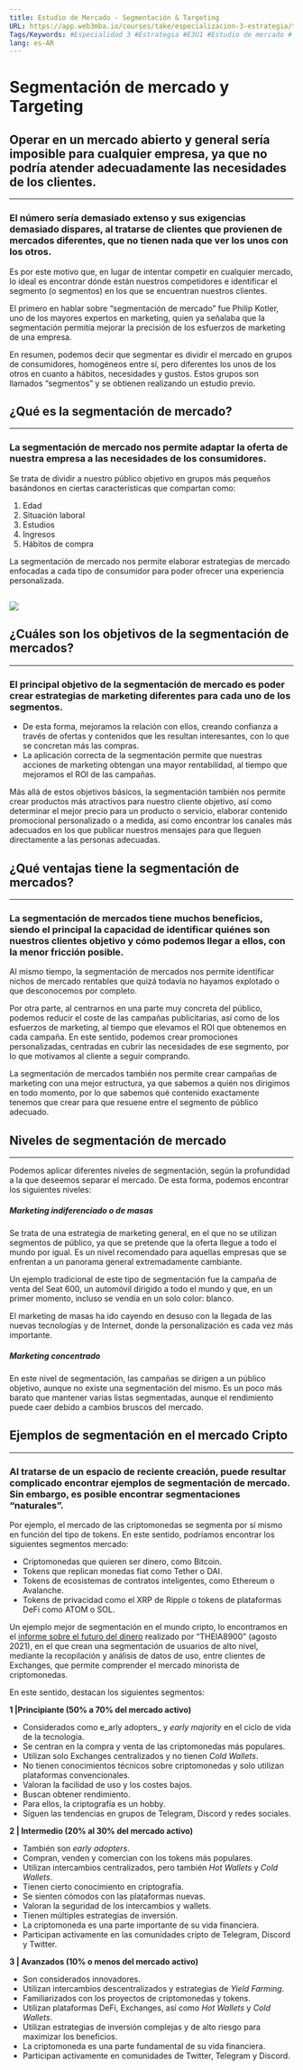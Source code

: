 ```yaml
---
title: Estudio de Mercado - Segmentación & Targeting
URL: https://app.web3mba.io/courses/take/especializacion-3-estrategia/texts/37493044-u1-02-estudio-de-mercado-segmentacion-targeting
Tags/Keywords: #Especialidad 3 #Estrategia #E3U1 #Estudio de mercado #
lang: es-AR
---
```

# Segmentación de mercado y Targeting

## Operar en un mercado abierto y general sería imposible para cualquier empresa, ya que no podría atender adecuadamente las necesidades de los clientes.

---

### El número sería demasiado extenso y sus exigencias demasiado dispares, al tratarse de clientes que provienen de mercados diferentes, que no tienen nada que ver los unos con los otros.

Es por este motivo que, en lugar de intentar competir en cualquier mercado, lo ideal es encontrar dónde están nuestros competidores e identificar el segmento (o segmentos) en los que se encuentran nuestros clientes. 

El primero en hablar sobre “segmentación de mercado” fue Philip Kotler, uno de los mayores expertos en marketing, quien ya señalaba que la segmentación permitía mejorar la precisión de los esfuerzos de marketing de una empresa. 

En resumen, podemos decir que segmentar es dividir el mercado en grupos de consumidores, homogéneos entre sí, pero diferentes los unos de los otros en cuanto a hábitos, necesidades y gustos. Estos grupos son llamados “segmentos” y se obtienen realizando un estudio previo. 

##   

## ¿Qué es la segmentación de mercado?

---

### La segmentación de mercado nos permite adaptar la oferta de nuestra empresa a las necesidades de los consumidores. 

Se trata de dividir a nuestro público objetivo en grupos más pequeños basándonos en ciertas características que compartan como: 

1. Edad
2. Situación laboral
3. Estudios
4. Ingresos 
5. Hábitos de compra

La segmentación de mercado nos permite elaborar estrategias de mercado enfocadas a cada tipo de consumidor para poder ofrecer una experiencia personalizada.

##   

![](https://files.cdn.thinkific.com/file_uploads/636320/images/29c/649/681/E3-u1-02-segmentacion_y_targeting_Mesa_de_trabajo_1.png)

  

  

## ¿Cuáles son los objetivos de la segmentación de mercados?

---

### El principal objetivo de la segmentación de mercado es poder crear estrategias de marketing diferentes para cada uno de los segmentos.

- De esta forma, mejoramos la relación con ellos, creando confianza a través de ofertas y contenidos que les resultan interesantes, con lo que se concretan más las compras. 
- La aplicación correcta de la segmentación permite que nuestras acciones de marketing obtengan una mayor rentabilidad, al tiempo que mejoramos el ROI de las campañas.

Más allá de estos objetivos básicos, la segmentación también nos permite crear productos más atractivos para nuestro cliente objetivo, así como determinar el mejor precio para un producto o servicio, elaborar contenido promocional personalizado o a medida, así como encontrar los canales más adecuados en los que publicar nuestros mensajes para que lleguen directamente a las personas adecuadas.

##   

## ¿Qué ventajas tiene la segmentación de mercados?

---

### La segmentación de mercados tiene muchos beneficios, siendo el principal la capacidad de identificar quiénes son nuestros clientes objetivo y cómo podemos llegar a ellos, con la menor fricción posible.

Al mismo tiempo, la segmentación de mercados nos permite identificar nichos de mercado rentables que quizá todavía no hayamos explotado o que desconocemos por completo. 

Por otra parte, al centrarnos en una parte muy concreta del público, podemos reducir el coste de las campañas publicitarias, así como de los esfuerzos de marketing, al tiempo que elevamos el ROI que obtenemos en cada campaña. En este sentido, podemos crear promociones personalizadas, centradas en cubrir las necesidades de ese segmento, por lo que motivamos al cliente a seguir comprando.

La segmentación de mercados también nos permite crear campañas de marketing con una mejor estructura, ya que sabemos a quién nos dirigimos en todo momento, por lo que sabemos qué contenido exactamente tenemos que crear para que resuene entre el segmento de público adecuado.

##   

## Niveles de segmentación de mercado

---

Podemos aplicar diferentes niveles de segmentación, según la profundidad a la que deseemos separar el mercado. De esta forma, podemos encontrar los siguientes niveles:

  

##### Marketing indiferenciado o de masas

Se trata de una estrategia de marketing general, en el que no se utilizan segmentos de público, ya que se pretende que la oferta llegue a todo el mundo por igual. Es un nivel recomendado para aquellas empresas que se enfrentan a un panorama general extremadamente cambiante.

Un ejemplo tradicional de este tipo de segmentación fue la campaña de venta del Seat 600, un automóvil dirigido a todo el mundo y que, en un primer momento, incluso se vendía en un solo color: blanco.

El marketing de masas ha ido cayendo en desuso con la llegada de las nuevas tecnologías y de Internet, donde la personalización es cada vez más importante. 

  

##### Marketing concentrado

En este nivel de segmentación, las campañas se dirigen a un público objetivo, aunque no existe una segmentación del mismo. Es un poco más barato que mantener varias listas segmentadas, aunque el rendimiento puede caer debido a cambios bruscos del mercado.

##   

## Ejemplos de segmentación en el mercado Cripto

---

### Al tratarse de un espacio de reciente creación, puede resultar complicado encontrar ejemplos de segmentación de mercado. Sin embargo, es posible encontrar segmentaciones “naturales”.

Por ejemplo, el mercado de las criptomonedas se segmenta por sí mismo en función del tipo de tokens. En este sentido, podríamos encontrar los siguientes segmentos mercado: 

- Criptomonedas que quieren ser dinero, como Bitcoin. 
- Tokens que replican monedas fiat como Tether o DAI.
- Tokens de ecosistemas de contratos inteligentes, como Ethereum o Avalanche. 
- Tokens de privacidad como el XRP de Ripple o tokens de plataformas DeFi como ATOM o SOL.

Un ejemplo mejor de segmentación en el mundo cripto, lo encontramos en el [informe sobre el futuro del dinero](https://www.theia8900.com/_files/ugd/c2d2ad_53b5a09834e94363a1bcf104fc78ed1c.pdf) realizado por “THEIA8900” (agosto 2021), en el que crean una segmentación de usuarios de alto nivel, mediante la recopilación y análisis de datos de uso, entre clientes de Exchanges, que permite comprender el mercado minorista de criptomonedas.

En este sentido, destacan los siguientes segmentos:

  

**1 |Principiante (50% a 70% del mercado activo)**

- Considerados como e_arly adopters_ y _early majority_ en el ciclo de vida de la tecnología.
- Se centran en la compra y venta de las criptomonedas más populares.
- Utilizan solo Exchanges centralizados y no tienen _Cold Wallets_.
- No tienen conocimientos técnicos sobre criptomonedas y solo utilizan plataformas convencionales.
- Valoran la facilidad de uso y los costes bajos.
- Buscan obtener rendimiento.
- Para ellos, la criptografía es un hobby.
- Siguen las tendencias en grupos de Telegram, Discord y redes sociales.

  

**2 | Intermedio (20% al 30% del mercado activo)**

- También son _early adopters_.
- Compran, venden y comercian con los tokens más populares.
- Utilizan intercambios centralizados, pero también _Hot Wallets_ y _Cold Wallets_.
- Tienen cierto conocimiento en criptografía.
- Se sienten cómodos con las plataformas nuevas.
- Valoran la seguridad de los intercambios y wallets.
- Tienen múltiples estrategias de inversión.
- La criptomoneda es una parte importante de su vida financiera.
- Participan activamente en las comunidades cripto de Telegram, Discord y Twitter.

  

**3 | Avanzados (10% o menos del mercado activo)**

- Son considerados innovadores.
- Utilizan intercambios descentralizados y estrategias de _Yield Farming_.
- Familiarizados con los proyectos de criptomonedas y tokens.
- Utilizan plataformas DeFi, Exchanges, así como _Hot Wallets_ y _Cold Wallets_.
- Utilizan estrategias de inversión complejas y de alto riesgo para maximizar los beneficios.
- La criptomoneda es una parte fundamental de su vida financiera.
- Participan activamente en comunidades de Twitter, Telegram y Discord.